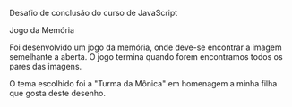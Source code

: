 Desafio de conclusão do curso de JavaScript

Jogo da Memória

Foi desenvolvido um jogo da memória, onde deve-se encontrar a imagem semelhante a aberta. O jogo termina quando forem encontramos todos os pares das imagens.

O tema escolhido foi a "Turma da Mônica" em homenagem a minha filha que gosta deste desenho.
